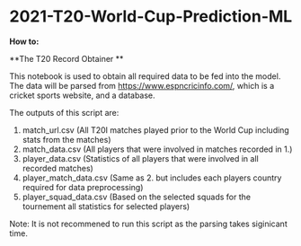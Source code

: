 # 2021-T20-World-Cup-Prediction-ML

**How to:**

**The T20 Record Obtainer **

This notebook is used to obtain all required data to be fed into the model. The data will be parsed from https://www.espncricinfo.com/, which is a cricket sports website, and a database. 

The outputs of this script are:

1. match_url.csv (All T20I matches played prior to the World Cup including stats from the matches)
2. match_data.csv (All players that were involved in matches recorded in 1.)
3. player_data.csv (Statistics of all players that were involved in all recorded matches)
4. player_match_data.csv (Same as 2. but includes each players country required for data preprocessing)
5. player_squad_data.csv (Based on the selected squads for the tournement all statistics for selected players) 

Note: It is not recommened to run this script as the parsing takes siginicant time.  

